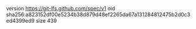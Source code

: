 version https://git-lfs.github.com/spec/v1
oid sha256:a823152df00e5234b38d879d48ef2265da67a131284812475b2d0c3ed4399ed9
size 439
